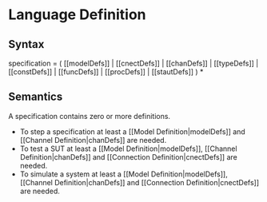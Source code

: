 # Language Definition

## Syntax

specification = 
( [[modelDefs]]
 &#124; [[cnectDefs]]
 &#124; [[chanDefs]]
 &#124; [[typeDefs]]
 &#124; [[constDefs]]
 &#124; [[funcDefs]]
 &#124; [[procDefs]]
 &#124; [[stautDefs]]
) *


## Semantics

A specification contains zero or more definitions.
* To step a specification at least a [[Model Definition|modelDefs]] and [[Channel Definition|chanDefs]] are needed.
* To test a SUT at least a [[Model Definition|modelDefs]], [[Channel Definition|chanDefs]] and [[Connection Definition|cnectDefs]] are needed.
* To simulate a system at least a [[Model Definition|modelDefs]], [[Channel Definition|chanDefs]] and [[Connection Definition|cnectDefs]] are needed.